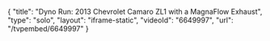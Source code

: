 {
    "title": "Dyno Run: 2013 Chevrolet Camaro ZL1 with a MagnaFlow Exhaust",
    "type": "solo",
    "layout": "iframe-static",
    "videoId": "6649997",
    "url": "\/tvpembed\/6649997"
}